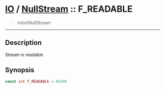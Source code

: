 # [IO](IO.md) / [NullStream](IO-NullStream.md) :: F_READABLE
 > im\io\NullStream
____

## Description
Stream is readable

## Synopsis
```php
const int F_READABLE = 0b100
```
